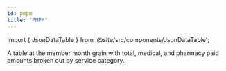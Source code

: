 ```yaml
---
id: pmpm
title: "PMPM"
---
```


import { JsonDataTable } from '@site/src/components/JsonDataTable';

A table at the member month grain with total, medical, and pharmacy paid amounts broken out by service category.

<JsonDataTable jsonPath="nodes.model\.the_tuva_project\.financial_pmpm__pmpm.columns" />
